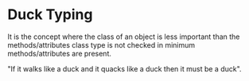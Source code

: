 # Duck Typing
It is the concept where the class of an object is less important than the methods/attributes class type is not checked in minimum methods/attributes are present.

"If it walks like a duck and it quacks like a duck then it must be a duck".

```py
```